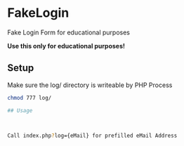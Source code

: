 # FakeLogin
Fake Login Form for educational purposes

**Use this only for educational purposes!**

## Setup
Make sure the log/ directory is writeable by PHP Process
```bash
chmod 777 log/

## Usage



Call index.php?log={eMail} for prefilled eMail Address
